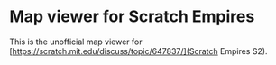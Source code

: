 # Map viewer for Scratch Empires
This is the unofficial map viewer for [https://scratch.mit.edu/discuss/topic/647837/](Scratch Empires S2).
